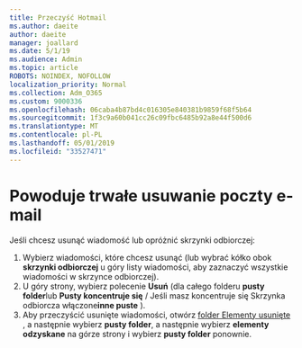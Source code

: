 ```yaml
---
title: Przeczyść Hotmail
ms.author: daeite
author: daeite
manager: joallard
ms.date: 5/1/19
ms.audience: Admin
ms.topic: article
ROBOTS: NOINDEX, NOFOLLOW
localization_priority: Normal
ms.collection: Adm_O365
ms.custom: 9000336
ms.openlocfilehash: 06caba4b87bd4c016305e840381b9859f68f5b64
ms.sourcegitcommit: 1f3c9a60b041cc26c09fbc6485b92a8e44f500d6
ms.translationtype: MT
ms.contentlocale: pl-PL
ms.lasthandoff: 05/01/2019
ms.locfileid: "33527471"
---
```

# <a name="permanantly-delete-email"></a>Powoduje trwałe usuwanie poczty e-mail

Jeśli chcesz usunąć wiadomość lub opróżnić skrzynki odbiorczej:

1. Wybierz wiadomości, które chcesz usunąć (lub wybrać kółko obok **skrzynki odbiorczej** u góry listy wiadomości, aby zaznaczyć wszystkie wiadomości w skrzynce odbiorczej).
1. U góry strony, wybierz polecenie **Usuń** (dla całego folderu **pusty folder**lub **Pusty koncentruje się** / Jeśli masz koncentruje się Skrzynka odbiorcza włączone**inne puste** ).
1. Aby przeczyścić usunięte wiadomości, otwórz [folder Elementy usunięte](https://outlook.live.com/mail/deleteditems) , a następnie wybierz **pusty folder**, a następnie wybierz **elementy odzyskane** na górze strony i wybierz **pusty folder** ponownie.